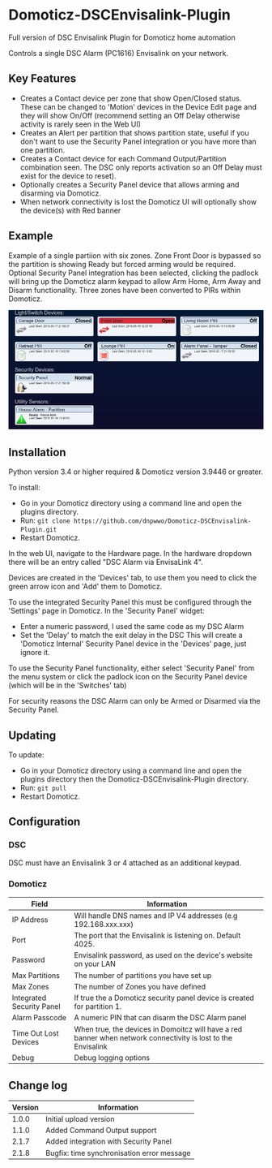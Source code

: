 # Domoticz-DSCEnvisalink-Plugin
Full version of DSC Envisalink Plugin for Domoticz home automation

Controls a single DSC Alarm (PC1616) Envisalink on your network. 

## Key Features

* Creates a Contact device per zone that show Open/Closed status.  These can be changed to 'Motion' devices in the Device Edit page and they will show On/Off (recommend setting an Off Delay otherwise activity is rarely seen in the Web UI)
* Creates an Alert per partition that shows partition state, useful if you don't want to use the Security Panel integration or you have more than one partition.
* Creates a Contact device for each Command Output/Partition combination seen. The DSC only reports activation so an Off Delay must exist for the device to reset).
* Optionally creates a Security Panel device that allows arming and disarming via Domoticz.
* When network connectivity is lost the Domoticz UI will optionally show the device(s) with Red banner

## Example

Example of a single partiion with six zones. Zone Front Door is bypassed so the partition is showing Ready but forced arming would be required.  Optional Security Panel integration has been selected, clicking the padlock will bring up the Domoticz alarm keypad to allow Arm Home, Arm Away and Disarm functionality.
Three zones have been converted to PIRs within Domoticz.

![picture](DSCAlarm.jpg)

## Installation

Python version 3.4 or higher required & Domoticz version 3.9446 or greater.

To install:
* Go in your Domoticz directory using a command line and open the plugins directory.
* Run: ```git clone https://github.com/dnpwwo/Domoticz-DSCEnvisalink-Plugin.git```
* Restart Domoticz.

In the web UI, navigate to the Hardware page.  In the hardware dropdown there will be an entry called "DSC Alarm via EnvisaLink 4".

Devices are created in the 'Devices' tab, to use them you need to click the green arrow icon and 'Add' them to Domoticz.

To use the integrated Security Panel this must be configured through the 'Settings' page in Domoticz. In the 'Security Panel' widget:
* Enter a numeric password, I used the same code as my DSC Alarm
* Set the 'Delay' to match the exit delay in the DSC 
This will create a 'Domoticz Internal' Security Panel device in the 'Devices' page, just ignore it.

To use the Security Panel functionality, either select 'Security Panel' from the menu system or click the padlock icon on the Security Panel device (which will be in the 'Switches' tab)

For security reasons the DSC Alarm can only be Armed or Disarmed via the Security Panel.

## Updating

To update:
* Go in your Domoticz directory using a command line and open the plugins directory then the Domoticz-DSCEnvisalink-Plugin directory.
* Run: ```git pull```
* Restart Domoticz.

## Configuration

### DSC

DSC must have an Envisalink 3 or 4 attached as an additional keypad.

### Domoticz

| Field | Information|
| ----- | ---------- |
| IP Address | Will handle DNS names and IP V4 addresses (e.g 192.168.xxx.xxx) |
| Port | The port that the Envisalink is listening on. Default 4025. |
| Password | Envisalink password, as used on the device's website on your LAN |
| Max Partitions | The number of partitions you have set up |
| Max Zones | The number of Zones you have defined |
| Integrated Security Panel | If true the a Domoticz security panel device is created for partition 1. |
| Alarm Passcode | A numeric PIN that can disarm the DSC Alarm panel |
| Time Out Lost Devices | When true, the devices in Domoitcz will have a red banner when network connectivity is lost to the Envisalink |
| Debug | Debug logging options |

## Change log

| Version | Information|
| ----- | ---------- |
| 1.0.0 | Initial upload version |
| 1.1.0 | Added Command Output support |
| 2.1.7 | Added integration with Security Panel |
| 2.1.8 | Bugfix: time synchronisation error message |
